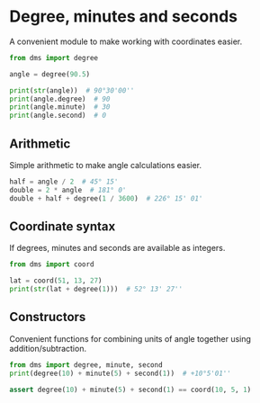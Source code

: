 # Degree, minutes and seconds

A convenient module to make working with coordinates easier.

```python
from dms import degree

angle = degree(90.5)

print(str(angle))  # 90°30'00''
print(angle.degree)  # 90
print(angle.minute)  # 30
print(angle.second)  # 0
```

## Arithmetic

Simple arithmetic to make angle calculations easier.

```python
half = angle / 2  # 45° 15'
double = 2 * angle  # 181° 0' 
double + half + degree(1 / 3600)  # 226° 15' 01'
```

## Coordinate syntax

If degrees, minutes and seconds are available as integers.

```python
from dms import coord

lat = coord(51, 13, 27)
print(str(lat + degree(1)))  # 52° 13' 27''
```

## Constructors

Convenient functions for combining units of angle together using addition/subtraction.

```python
from dms import degree, minute, second
print(degree(10) + minute(5) + second(1))  # +10°5'01''

assert degree(10) + minute(5) + second(1) == coord(10, 5, 1)
```
